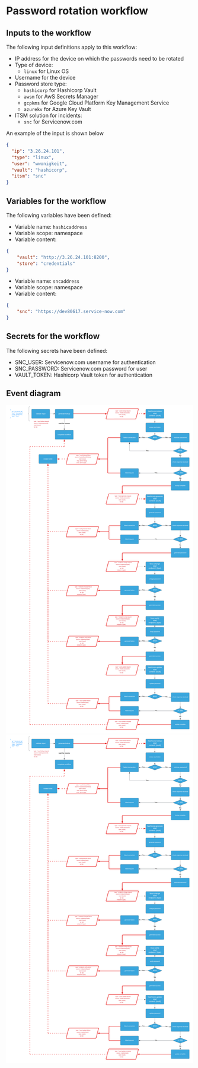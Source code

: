 # Password rotation workflow

## Inputs to the workflow

The following input definitions apply to this workflow:
- IP address for the device on which the passwords need to be rotated
- Type of device:
    - `linux` for Linux OS
- Username for the device
- Password store type:
    - `hashicorp` for Hashicorp Vault
    - `awsm` for AwS Secrets Manager
    - `gcpkms` for Google Cloud Platform Key Management Service
    - `azurekv` for Azure Key Vault
- ITSM solution for incidents:
    - `snc` for Servicenow.com
    
An example of the input is shown below
```json
{
  "ip": "3.26.24.101",
  "type": "linux",
  "user": "wwonigkeit",
  "vault": "hashicorp",
  "itsm": "snc"
}
```
## Variables for the workflow

The following variables have been defined:
- Variable name: `hashicaddress`
- Variable scope: namespace
- Variable content:

```json
{
    "vault": "http://3.26.24.101:8200",
    "store": "credentials"
}
```

- Variable name: `sncaddress`
- Variable scope: namespace
- Variable content:

```json
{
    "snc": "https://dev80617.service-now.com"
}
```

## Secrets for the workflow

The following secrets have been defined:
- SNC_USER: Servicenow.com username for authentication
- SNC_PASSWORD: Servicenow.com password for user
- VAULT_TOKEN: Hashicorp Vault token for authentication

## Event diagram

![Event diagram](images/workflow-event-diagram-dark.png#gh-dark-mode-only)
![Event diagram](images/workflow-event-diagram-light.png#gh-light-mode-only)
